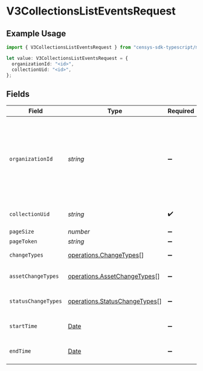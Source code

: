 # V3CollectionsListEventsRequest

## Example Usage

```typescript
import { V3CollectionsListEventsRequest } from "censys-sdk-typescript/models/operations";

let value: V3CollectionsListEventsRequest = {
  organizationId: "<id>",
  collectionUid: "<id>",
};
```

## Fields

| Field                                                                                                                                                                                        | Type                                                                                                                                                                                         | Required                                                                                                                                                                                     | Description                                                                                                                                                                                  |
| -------------------------------------------------------------------------------------------------------------------------------------------------------------------------------------------- | -------------------------------------------------------------------------------------------------------------------------------------------------------------------------------------------- | -------------------------------------------------------------------------------------------------------------------------------------------------------------------------------------------- | -------------------------------------------------------------------------------------------------------------------------------------------------------------------------------------------- |
| `organizationId`                                                                                                                                                                             | *string*                                                                                                                                                                                     | :heavy_minus_sign:                                                                                                                                                                           | The ID of a Censys organization to associate the request with. See the [Getting Started docs](https://docs.censys.com/reference/get-started#/set-your-organization-id) for more information. |
| `collectionUid`                                                                                                                                                                              | *string*                                                                                                                                                                                     | :heavy_check_mark:                                                                                                                                                                           | The UID for the collection                                                                                                                                                                   |
| `pageSize`                                                                                                                                                                                   | *number*                                                                                                                                                                                     | :heavy_minus_sign:                                                                                                                                                                           | N/A                                                                                                                                                                                          |
| `pageToken`                                                                                                                                                                                  | *string*                                                                                                                                                                                     | :heavy_minus_sign:                                                                                                                                                                           | N/A                                                                                                                                                                                          |
| `changeTypes`                                                                                                                                                                                | [operations.ChangeTypes](../../models/operations/changetypes.md)[]                                                                                                                           | :heavy_minus_sign:                                                                                                                                                                           | Change types                                                                                                                                                                                 |
| `assetChangeTypes`                                                                                                                                                                           | [operations.AssetChangeTypes](../../models/operations/assetchangetypes.md)[]                                                                                                                 | :heavy_minus_sign:                                                                                                                                                                           | Asset change types                                                                                                                                                                           |
| `statusChangeTypes`                                                                                                                                                                          | [operations.StatusChangeTypes](../../models/operations/statuschangetypes.md)[]                                                                                                               | :heavy_minus_sign:                                                                                                                                                                           | Status change types                                                                                                                                                                          |
| `startTime`                                                                                                                                                                                  | [Date](https://developer.mozilla.org/en-US/docs/Web/JavaScript/Reference/Global_Objects/Date)                                                                                                | :heavy_minus_sign:                                                                                                                                                                           | Start time of the host timeline                                                                                                                                                              |
| `endTime`                                                                                                                                                                                    | [Date](https://developer.mozilla.org/en-US/docs/Web/JavaScript/Reference/Global_Objects/Date)                                                                                                | :heavy_minus_sign:                                                                                                                                                                           | End time of the host timeline                                                                                                                                                                |